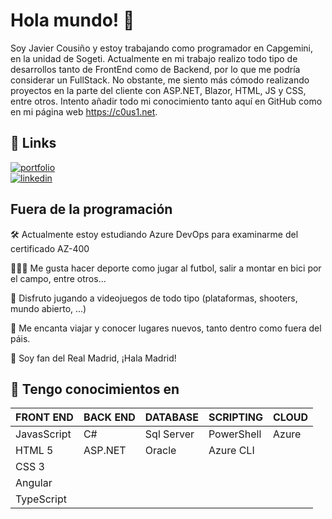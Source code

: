 
# Hola mundo! 👋


Soy Javier Cousiño y estoy trabajando como programador en Capgemini, en la unidad de Sogeti. Actualmente en mi trabajo realizo todo tipo de desarrollos tanto de FrontEnd como de Backend, por lo que me podría considerar un FullStack. No obstante, me siento más cómodo realizando proyectos en la parte del cliente con ASP.NET, Blazor, HTML, JS y CSS, entre otros. Intento añadir todo mi conocimiento tanto aquí en GitHub como en mi página web https://c0us1.net.

## 🔗 Links
[![portfolio](https://img.shields.io/badge/my_portfolio-000?style=for-the-badge&logo=ko-fi&logoColor=white)](https://c0us1.net/uno-mas-en-el-mundo-de-la-programacion/) <br />
[![linkedin](https://img.shields.io/badge/linkedin-0A66C2?style=for-the-badge&logo=linkedin&logoColor=white)](https://www.linkedin.com/in/fco-javier-cousi%C3%B1o/)


## Fuera de la programación

🛠 Actualmente estoy estudiando Azure DevOps para examinarme del certificado AZ-400

🚴🏼‍♀️  Me gusta hacer deporte como jugar al futbol, salir a montar en bici por el campo, entre otros...

👀 Disfruto jugando a videojuegos de todo tipo (plataformas, shooters, mundo abierto, ...)

🌲  Me encanta viajar y conocer lugares nuevos, tanto dentro como fuera del páis.

💬 Soy fan del Real Madrid, ¡Hala Madrid!

## 🧠 Tengo conocimientos en

| FRONT END   | BACK END | DATABASE   | SCRIPTING  | CLOUD     |
| ----------- | ---------|------------|------------|-----------|
| JavasScript | C#       | Sql Server | PowerShell | Azure     |
| HTML 5      | ASP.NET  | Oracle     | Azure CLI  |           |
| CSS 3       |          |            |            |           |
| Angular     |          |            |            |           |
| TypeScript  |          |            |            |           |

